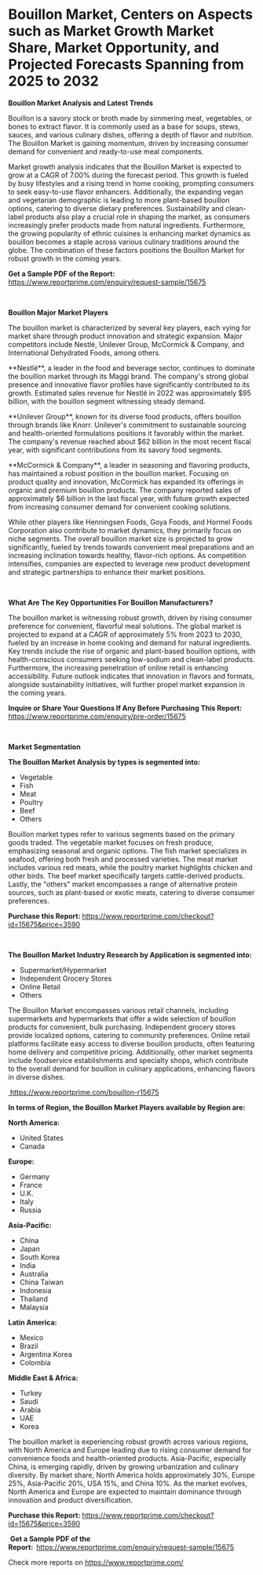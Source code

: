 <p><h1>Bouillon Market, Centers on Aspects such as Market Growth Market Share, Market Opportunity, and Projected Forecasts Spanning from 2025 to 2032</h1></p><p><strong>Bouillon Market Analysis and Latest Trends</strong></p>
<p><p>Bouillon is a savory stock or broth made by simmering meat, vegetables, or bones to extract flavor. It is commonly used as a base for soups, stews, sauces, and various culinary dishes, offering a depth of flavor and nutrition. The Bouillon Market is gaining momentum, driven by increasing consumer demand for convenient and ready-to-use meal components. </p><p>Market growth analysis indicates that the Bouillon Market is expected to grow at a CAGR of 7.00% during the forecast period. This growth is fueled by busy lifestyles and a rising trend in home cooking, prompting consumers to seek easy-to-use flavor enhancers. Additionally, the expanding vegan and vegetarian demographic is leading to more plant-based bouillon options, catering to diverse dietary preferences. Sustainability and clean-label products also play a crucial role in shaping the market, as consumers increasingly prefer products made from natural ingredients. Furthermore, the growing popularity of ethnic cuisines is enhancing market dynamics as bouillon becomes a staple across various culinary traditions around the globe. The combination of these factors positions the Bouillon Market for robust growth in the coming years.</p></p>
<p><strong>Get a Sample PDF of the Report:&nbsp;</strong> <a href="https://www.reportprime.com/enquiry/request-sample/15675?utm_campaign=3262&utm_medium=2&utm_source=Github&utm_content=ia&utm_term=20032025&utm_id=bouillon">https://www.reportprime.com/enquiry/request-sample/15675</a></p>
<p>&nbsp;</p>
<p><strong>Bouillon Major Market Players</strong></p>
<p><p>The bouillon market is characterized by several key players, each vying for market share through product innovation and strategic expansion. Major competitors include Nestlé, Unilever Group, McCormick & Company, and International Dehydrated Foods, among others.</p><p>**Nestlé**, a leader in the food and beverage sector, continues to dominate the bouillon market through its Maggi brand. The company's strong global presence and innovative flavor profiles have significantly contributed to its growth. Estimated sales revenue for Nestlé in 2022 was approximately $95 billion, with the bouillon segment witnessing steady demand.</p><p>**Unilever Group**, known for its diverse food products, offers bouillon through brands like Knorr. Unilever's commitment to sustainable sourcing and health-oriented formulations positions it favorably within the market. The company's revenue reached about $62 billion in the most recent fiscal year, with significant contributions from its savory food segments.</p><p>**McCormick & Company**, a leader in seasoning and flavoring products, has maintained a robust position in the bouillon market. Focusing on product quality and innovation, McCormick has expanded its offerings in organic and premium bouillon products. The company reported sales of approximately $6 billion in the last fiscal year, with future growth expected from increasing consumer demand for convenient cooking solutions.</p><p>While other players like Henningsen Foods, Goya Foods, and Hormel Foods Corporation also contribute to market dynamics, they primarily focus on niche segments. The overall bouillon market size is projected to grow significantly, fueled by trends towards convenient meal preparations and an increasing inclination towards healthy, flavor-rich options. As competition intensifies, companies are expected to leverage new product development and strategic partnerships to enhance their market positions.</p></p>
<p>&nbsp;</p>
<p><strong>What Are The Key Opportunities For Bouillon Manufacturers?</strong></p>
<p><p>The bouillon market is witnessing robust growth, driven by rising consumer preference for convenient, flavorful meal solutions. The global market is projected to expand at a CAGR of approximately 5% from 2023 to 2030, fueled by an increase in home cooking and demand for natural ingredients. Key trends include the rise of organic and plant-based bouillon options, with health-conscious consumers seeking low-sodium and clean-label products. Furthermore, the increasing penetration of online retail is enhancing accessibility. Future outlook indicates that innovation in flavors and formats, alongside sustainability initiatives, will further propel market expansion in the coming years.</p></p>
<p><strong>Inquire or Share Your Questions If Any Before Purchasing This Report:</strong> <a href="https://www.reportprime.com/enquiry/pre-order/15675?utm_campaign=3262&utm_medium=2&utm_source=Github&utm_content=ia&utm_term=20032025&utm_id=bouillon">https://www.reportprime.com/enquiry/pre-order/15675</a></p>
<p>&nbsp;</p>
<p><strong>Market Segmentation</strong></p>
<p><strong>The Bouillon Market Analysis by types is segmented into:</strong></p>
<p><ul><li>Vegetable</li><li>Fish</li><li>Meat</li><li>Poultry</li><li>Beef</li><li>Others</li></ul></p>
<p><p>Bouillon market types refer to various segments based on the primary goods traded. The vegetable market focuses on fresh produce, emphasizing seasonal and organic options. The fish market specializes in seafood, offering both fresh and processed varieties. The meat market includes various red meats, while the poultry market highlights chicken and other birds. The beef market specifically targets cattle-derived products. Lastly, the "others" market encompasses a range of alternative protein sources, such as plant-based or exotic meats, catering to diverse consumer preferences.</p></p>
<p><strong>Purchase this Report:&nbsp;</strong><a href="https://www.reportprime.com/checkout?id=15675&price=3590&utm_campaign=3262&utm_medium=2&utm_source=Github&utm_content=ia&utm_term=20032025&utm_id=bouillon">https://www.reportprime.com/checkout?id=15675&price=3590</a></p>
<p>&nbsp;</p>
<p><strong>The Bouillon Market Industry Research by Application is segmented into:</strong></p>
<p><ul><li>Supermarket/Hypermarket</li><li>Independent Grocery Stores</li><li>Online Retail</li><li>Others</li></ul></p>
<p><p>The Bouillon Market encompasses various retail channels, including supermarkets and hypermarkets that offer a wide selection of bouillon products for convenient, bulk purchasing. Independent grocery stores provide localized options, catering to community preferences. Online retail platforms facilitate easy access to diverse bouillon products, often featuring home delivery and competitive pricing. Additionally, other market segments include foodservice establishments and specialty shops, which contribute to the overall demand for bouillon in culinary applications, enhancing flavors in diverse dishes.</p></p>
<p><a href="https://www.reportprime.com/bouillon-r15675?utm_campaign=3262&utm_medium=2&utm_source=Github&utm_content=ia&utm_term=20032025&utm_id=bouillon">&nbsp;https://www.reportprime.com/bouillon-r15675</a></p>
<p><strong>In terms of Region, the Bouillon Market Players available by Region are:</strong></p>
<p>
    <p> <strong> North America: </strong>
        <ul>
            <li>United States</li>
            <li>Canada</li>
        </ul>
        </p> 
    <p> <strong> Europe: </strong>
        <ul>
            <li>Germany</li>
            <li>France</li>
            <li>U.K.</li>
            <li>Italy</li>
            <li>Russia</li>
        </ul>
        </p> 
    <p> <strong> Asia-Pacific: </strong>
        <ul>
            <li>China</li>
            <li>Japan</li>
            <li>South Korea</li>
            <li>India</li>
            <li>Australia</li>
            <li>China Taiwan</li>
            <li>Indonesia</li>
            <li>Thailand</li>
            <li>Malaysia</li>
        </ul>
        </p> 
    <p> <strong> Latin America: </strong>
        <ul>
            <li>Mexico</li>
            <li>Brazil</li>
            <li>Argentina Korea</li>
            <li>Colombia</li>
        </ul>
        </p> 
    <p> <strong> Middle East & Africa: </strong>
        <ul>
            <li>Turkey</li>
            <li>Saudi</li>
            <li>Arabia</li>
            <li>UAE</li>
            <li>Korea</li>
        </ul>
    </p>
    </p>
<p><p>The bouillon market is experiencing robust growth across various regions, with North America and Europe leading due to rising consumer demand for convenience foods and health-oriented products. Asia-Pacific, especially China, is emerging rapidly, driven by growing urbanization and culinary diversity. By market share, North America holds approximately 30%, Europe 25%, Asia-Pacific 20%, USA 15%, and China 10%. As the market evolves, North America and Europe are expected to maintain dominance through innovation and product diversification.</p></p>
<p><strong>Purchase this Report: </strong><a href="https://www.reportprime.com/checkout?id=15675&price=3590&utm_campaign=3262&utm_medium=2&utm_source=Github&utm_content=ia&utm_term=20032025&utm_id=bouillon">https://www.reportprime.com/checkout?id=15675&price=3590</a></p>
<p>&nbsp;<strong>Get a Sample PDF of the Report:&nbsp;&nbsp;</strong><a href="https://www.reportprime.com/enquiry/request-sample/15675?utm_campaign=3262&utm_medium=2&utm_source=Github&utm_content=ia&utm_term=20032025&utm_id=bouillon">https://www.reportprime.com/enquiry/request-sample/15675</a></p>
<p><strong></strong></p>
<p>Check more reports on <a href="https://www.reportprime.com/?utm_campaign=3262&utm_medium=2&utm_source=Github&utm_content=ia&utm_term=20032025&utm_id=bouillon">https://www.reportprime.com/</a></p>